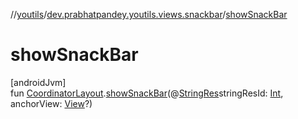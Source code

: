 //[youtils](../../index.md)/[dev.prabhatpandey.youtils.views.snackbar](index.md)/[showSnackBar](show-snack-bar.md)

# showSnackBar

[androidJvm]\
fun [CoordinatorLayout](https://developer.android.com/reference/kotlin/androidx/coordinatorlayout/widget/CoordinatorLayout.html).[showSnackBar](show-snack-bar.md)(@[StringRes](https://developer.android.com/reference/kotlin/androidx/annotation/StringRes.html)stringResId: [Int](https://kotlinlang.org/api/latest/jvm/stdlib/kotlin/-int/index.html), anchorView: [View](https://developer.android.com/reference/kotlin/android/view/View.html)?)
